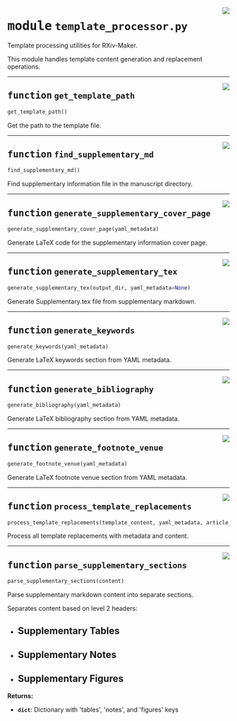<!-- markdownlint-disable -->

<a href="https://github.com/henriqueslab/rxiv-maker/blob/main/src/py/processors/template_processor.py#L0"><img align="right" style="float:right;" src="https://img.shields.io/badge/-source-cccccc?style=flat-square"></a>

# <kbd>module</kbd> `template_processor.py`
Template processing utilities for RXiv-Maker. 

This module handles template content generation and replacement operations. 


---

<a href="https://github.com/henriqueslab/rxiv-maker/blob/main/src/py/processors/template_processor.py#L23"><img align="right" style="float:right;" src="https://img.shields.io/badge/-source-cccccc?style=flat-square"></a>

## <kbd>function</kbd> `get_template_path`

```python
get_template_path()
```

Get the path to the template file. 


---

<a href="https://github.com/henriqueslab/rxiv-maker/blob/main/src/py/processors/template_processor.py#L28"><img align="right" style="float:right;" src="https://img.shields.io/badge/-source-cccccc?style=flat-square"></a>

## <kbd>function</kbd> `find_supplementary_md`

```python
find_supplementary_md()
```

Find supplementary information file in the manuscript directory. 


---

<a href="https://github.com/henriqueslab/rxiv-maker/blob/main/src/py/processors/template_processor.py#L41"><img align="right" style="float:right;" src="https://img.shields.io/badge/-source-cccccc?style=flat-square"></a>

## <kbd>function</kbd> `generate_supplementary_cover_page`

```python
generate_supplementary_cover_page(yaml_metadata)
```

Generate LaTeX code for the supplementary information cover page. 


---

<a href="https://github.com/henriqueslab/rxiv-maker/blob/main/src/py/processors/template_processor.py#L89"><img align="right" style="float:right;" src="https://img.shields.io/badge/-source-cccccc?style=flat-square"></a>

## <kbd>function</kbd> `generate_supplementary_tex`

```python
generate_supplementary_tex(output_dir, yaml_metadata=None)
```

Generate Supplementary.tex file from supplementary markdown. 


---

<a href="https://github.com/henriqueslab/rxiv-maker/blob/main/src/py/processors/template_processor.py#L242"><img align="right" style="float:right;" src="https://img.shields.io/badge/-source-cccccc?style=flat-square"></a>

## <kbd>function</kbd> `generate_keywords`

```python
generate_keywords(yaml_metadata)
```

Generate LaTeX keywords section from YAML metadata. 


---

<a href="https://github.com/henriqueslab/rxiv-maker/blob/main/src/py/processors/template_processor.py#L259"><img align="right" style="float:right;" src="https://img.shields.io/badge/-source-cccccc?style=flat-square"></a>

## <kbd>function</kbd> `generate_bibliography`

```python
generate_bibliography(yaml_metadata)
```

Generate LaTeX bibliography section from YAML metadata. 


---

<a href="https://github.com/henriqueslab/rxiv-maker/blob/main/src/py/processors/template_processor.py#L270"><img align="right" style="float:right;" src="https://img.shields.io/badge/-source-cccccc?style=flat-square"></a>

## <kbd>function</kbd> `generate_footnote_venue`

```python
generate_footnote_venue(yaml_metadata)
```

Generate LaTeX footnote venue section from YAML metadata. 


---

<a href="https://github.com/henriqueslab/rxiv-maker/blob/main/src/py/processors/template_processor.py#L295"><img align="right" style="float:right;" src="https://img.shields.io/badge/-source-cccccc?style=flat-square"></a>

## <kbd>function</kbd> `process_template_replacements`

```python
process_template_replacements(template_content, yaml_metadata, article_md)
```

Process all template replacements with metadata and content. 


---

<a href="https://github.com/henriqueslab/rxiv-maker/blob/main/src/py/processors/template_processor.py#L531"><img align="right" style="float:right;" src="https://img.shields.io/badge/-source-cccccc?style=flat-square"></a>

## <kbd>function</kbd> `parse_supplementary_sections`

```python
parse_supplementary_sections(content)
```

Parse supplementary markdown content into separate sections. 

Separates content based on level 2 headers: 
- ## Supplementary Tables 
- ## Supplementary Notes 
- ## Supplementary Figures 



**Returns:**
 
 - <b>`dict`</b>:  Dictionary with 'tables', 'notes', and 'figures' keys 



